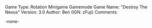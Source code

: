 Game Type: Rotation Minigame Gamemode
Game Name: "Destroy The Nexus"
Version: 3.0
Author: Ben (IGN: zFuji)
Comments:

-none-